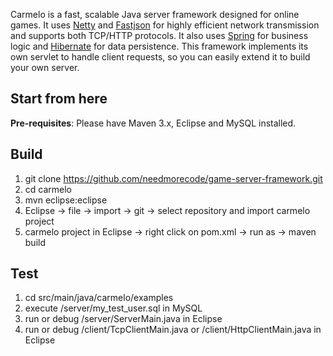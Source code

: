 Carmelo is a fast, scalable Java server framework designed for online games. It uses [Netty](http://netty.io/) and [Fastjson](https://github.com/alibaba/fastjson) for highly efficient network transmission and supports both TCP/HTTP protocols. It also uses [Spring](https://spring.io/) for business logic and [Hibernate](http://hibernate.org/orm/) for data persistence. This framework implements its own servlet to handle client requests, so you can easily extend it to build your own server.



Start from here
----------------------------
**Pre-requisites**: Please have Maven 3.x, Eclipse and MySQL installed. 

Build
-----
1.  git clone https://github.com/needmorecode/game-server-framework.git
2.  cd carmelo
3.  mvn eclipse:eclipse
4.  Eclipse -> file -> import -> git -> select repository and import carmelo project
5.  carmelo project in Eclipse -> right click on pom.xml -> run as -> maven build

Test
-----
1.  cd src/main/java/carmelo/examples
2.  execute /server/my_test_user.sql in MySQL
3.  run or debug /server/ServerMain.java in Eclipse
4.  run or debug /client/TcpClientMain.java or /client/HttpClientMain.java in Eclipse

